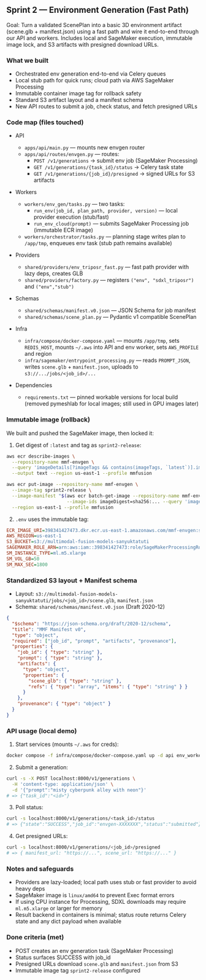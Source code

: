 ## Sprint 2 — Environment Generation (Fast Path)

Goal: Turn a validated ScenePlan into a basic 3D environment artifact (scene.glb + manifest.json) using a fast path and wire it end-to-end through our API and workers. Includes local and SageMaker execution, immutable image lock, and S3 artifacts with presigned download URLs.

### What we built

- Orchestrated env generation end-to-end via Celery queues
- Local stub path for quick runs; cloud path via AWS SageMaker Processing
- Immutable container image tag for rollback safety
- Standard S3 artifact layout and a manifest schema
- New API routes to submit a job, check status, and fetch presigned URLs

### Code map (files touched)

- API

  - `apps/api/main.py` — mounts new envgen router
  - `apps/api/routes/envgen.py` — routes:
    - `POST /v1/generations` → submit env job (SageMaker Processing)
    - `GET /v1/generations/{task_id}/status` → Celery task state
    - `GET /v1/generations/{job_id}/presigned` → signed URLs for S3 artifacts

- Workers

  - `workers/env_gen/tasks.py` — two tasks:
    - `run_env(job_id, plan_path, provider, version)` — local provider execution (stub/fast)
    - `run_env_cloud(prompt)` — submits SageMaker Processing job (immutable ECR image)
  - `workers/orchestrator/tasks.py` — planning stage writes plan to `/app/tmp`, enqueues env task (stub path remains available)

- Providers

  - `shared/providers/env_triposr_fast.py` — fast path provider with lazy deps, creates GLB
  - `shared/providers/factory.py` — registers `("env", "sdxl_triposr")` and `("env","stub")`

- Schemas

  - `shared/schemas/manifest.v0.json` — JSON Schema for job manifest
  - `shared/schemas/scene_plan.py` — Pydantic v1 compatible ScenePlan

- Infra

  - `infra/compose/docker-compose.yaml` — mounts `/app/tmp`, sets `REDIS_HOST`, mounts `~/.aws` into API and env worker, sets `AWS_PROFILE` and region
  - `infra/sagemaker/entrypoint_processing.py` — reads `PROMPT_JSON`, writes `scene.glb` + `manifest.json`, uploads to `s3://.../jobs/<job_id>/...`

- Dependencies
  - `requirements.txt` — pinned workable versions for local build (removed pymeshlab for local images; still used in GPU images later)

### Immutable image (rollback)

We built and pushed the SageMaker image, then locked it:

1. Get digest of `:latest` and tag as `sprint2-release`:

```bash
aws ecr describe-images \
  --repository-name mmf-envgen \
  --query 'imageDetails[?imageTags && contains(imageTags, `latest`)].imageDigest' \
  --output text --region us-east-1 --profile mmfusion

aws ecr put-image --repository-name mmf-envgen \
  --image-tag sprint2-release \
  --image-manifest "$(aws ecr batch-get-image --repository-name mmf-envgen \
                      --image-ids imageDigest=sha256:... --query 'images[0].imageManifest' --output text)" \
  --region us-east-1 --profile mmfusion
```

2. `.env` uses the immutable tag:

```ini
ECR_IMAGE_URI=398341427473.dkr.ecr.us-east-1.amazonaws.com/mmf-envgen:sprint2-release
AWS_REGION=us-east-1
S3_BUCKET=s3://multimodal-fusion-models-sanyuktatuti
SAGEMAKER_ROLE_ARN=arn:aws:iam::398341427473:role/SageMakerProcessingRole
SM_INSTANCE_TYPE=ml.m5.xlarge
SM_VOL_GB=50
SM_MAX_SEC=1800
```

### Standardized S3 layout + Manifest schema

- Layout: `s3://multimodal-fusion-models-sanyuktatuti/jobs/<job_id>/scene.glb`, `manifest.json`
- Schema: `shared/schemas/manifest.v0.json` (Draft 2020-12)

```json
{
  "$schema": "https://json-schema.org/draft/2020-12/schema",
  "title": "MMF Manifest v0",
  "type": "object",
  "required": ["job_id", "prompt", "artifacts", "provenance"],
  "properties": {
    "job_id": { "type": "string" },
    "prompt": { "type": "string" },
    "artifacts": {
      "type": "object",
      "properties": {
        "scene_glb": { "type": "string" },
        "refs": { "type": "array", "items": { "type": "string" } }
      }
    },
    "provenance": { "type": "object" }
  }
}
```

### API usage (local demo)

1. Start services (mounts `~/.aws` for creds):

```bash
docker compose -f infra/compose/docker-compose.yaml up -d api env_worker redis
```

2. Submit a generation:

```bash
curl -s -X POST localhost:8000/v1/generations \
  -H 'content-type: application/json' \
  -d '{"prompt":"misty cyberpunk alley with neon"}'
# => {"task_id":"<id>"}
```

3. Poll status:

```bash
curl -s localhost:8000/v1/generations/<task_id>/status
# => {"state":"SUCCESS","job_id":"envgen-XXXXXXX","status":"submitted"}
```

4. Get presigned URLs:

```bash
curl -s localhost:8000/v1/generations/<job_id>/presigned
# => { manifest_url: "https://...", scene_url: "https://..." }
```

### Notes and safeguards

- Providers are lazy-loaded; local path uses stub or fast provider to avoid heavy deps
- SageMaker image is `linux/amd64` to prevent Exec format errors
- If using CPU instance for Processing, SDXL downloads may require `ml.m5.xlarge` or larger for memory
- Result backend in containers is minimal; status route returns Celery state and any dict payload when available

### Done criteria (met)

- POST creates an env generation task (SageMaker Processing)
- Status surfaces SUCCESS with job_id
- Presigned URLs download `scene.glb` and `manifest.json` from S3
- Immutable image tag `sprint2-release` configured
